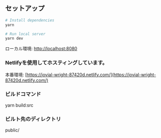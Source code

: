 ## セットアップ

```bash
# Install dependencies
yarn

# Run local server
yarn dev
```

ローカル環境:
[http://localhost:8080](http://localhost:8080)

### Netlifyを使用してホスティングしています。
本番環境:
[https://jovial-wright-87420d.netlify.com/](https://jovial-wright-87420d.netlify.com/)

### ビルドコマンド
yarn build:src

### ビルト先のディレクトリ
public/
